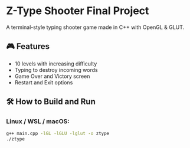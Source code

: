 # Z-Type Shooter Final Project

A terminal-style typing shooter game made in C++ with OpenGL & GLUT.

## 🎮 Features

- 10 levels with increasing difficulty
- Typing to destroy incoming words
- Game Over and Victory screen
- Restart and Exit options

## 🛠️ How to Build and Run

### Linux / WSL / macOS:

```bash
g++ main.cpp -lGL -lGLU -lglut -o ztype
./ztype
